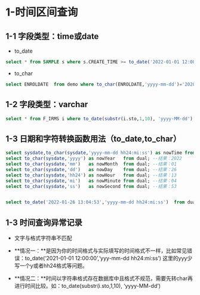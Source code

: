 # 1-时间区间查询

## 1-1 字段类型：time或date

- to_date

``` sql
select * from SAMPLE s where s.CREATE_TIME >= to_date('2022-01-01 12:00:00','yyyy-mm-dd hh24:mi:ss')
```

- to_char

```sql
select ENROLDATE  from demo where to_char(ENROLDATE,'yyyy-mm-dd')='2020-06-29'
```





## 1-2 字段类型：varchar

``` sql
select * from F_IRMS i where to_date(substr(i.sto,1,10), 'yyyy-MM-dd') = to_date('2021-04-15', 'yyyy-mm-dd')
```





## 1-3 日期和字符转换函数用法（to_date,to_char）

``` sql
select sysdate,to_char(sysdate,'yyyy-mm-dd hh24:mi:ss') as nowTime from dual;  --结果：2022-09-14 01:03:27	2022-09-14 01:03:27
select to_char(sysdate,'yyyy') as nowYear   from dual; --结果：2022
select to_char(sysdate,'mm')   as nowMonth  from dual; --结果：01
select to_char(sysdate,'dd')   as nowDay    from dual; --结果：26
select to_char(sysdate,'hh24') as nowHour   from dual; --结果：13
select to_char(sysdate,'mi')   as nowMinute from dual; --结果：04
select to_char(sysdate,'ss')   as nowSecond from dual; --结果：53


select to_date('2022-01-26 13:04:53','yyyy-mm-dd hh24:mi:ss')  from dual

```





## 1-3 时间查询异常记录

- 文字与格式字符串不匹配

- **情况一：**是因为你的时间格式与实际填写的时间格式不一样，比如常见错误：to_date(‘2021-01-01 12:00:00’,‘yyy-mm-dd hh24:mi:ss’) 这里的yyy少写一个y或者hh24格式等问题。

- **情况二：**时间以字符串格式存在数据库中且格式不规范，需要先转char再进行时间比较。如：to_date(substr(i.sto,1,10), ‘yyyy-MM-dd’)

  

  

